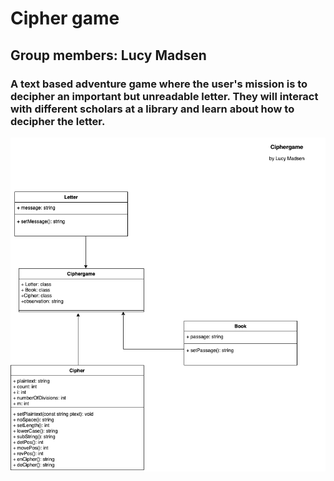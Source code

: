 # Cipher game
## Group members: Lucy Madsen
### A text based adventure game where the user's mission is to decipher an important but unreadable letter. They will interact with different scholars at a library and learn about how to decipher the letter.
![image of UML](https://github.com/lucinda27/Final-project1/blob/main/Images/Ciphergame%20UML.png?raw=true)

